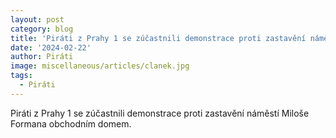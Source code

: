 ```yaml
---
layout: post
category: blog
title: 'Piráti z Prahy 1 se zúčastnili demonstrace proti zastavění náměstí Miloše Formana obchodním domem'
date: '2024-02-22'
author: Piráti
image: miscellaneous/articles/clanek.jpg
tags:
  - Piráti
---
```


Piráti z Prahy 1 se zúčastnili demonstrace proti zastavění náměstí Miloše Formana obchodním domem.
